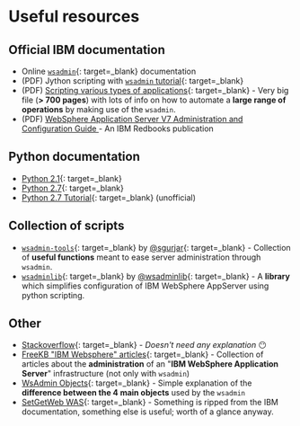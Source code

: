 # Useful resources
## Official IBM documentation
- Online [`wsadmin`](https://www.ibm.com/docs/en/was-nd/9.0.5?topic=90-scripting-application-serving-environment-wsadmin){: target=_blank} documentation
- (PDF) Jython scripting with [`wsadmin` tutorial](https://www.ibm.com/support/pages/system/files/inline-files/WP100963_-_Jython_Scripting_with_wsadmin_tutorial.pdf){: target=_blank}
- (PDF) [Scripting various types of applications](https://manuals.plus/m/a3f2027765fec18d3a3e7771b7e679a6256fa65578c6e2cbc4ec283914d1e703.pdf){: target=_blank} - Very big file (**> 700 pages**) with lots of info on how to automate a **large range of operations** by making use of the `wsadmin`.
- (PDF) [WebSphere Application Server V7 Administration and Configuration Guide
](https://www.redbooks.ibm.com/abstracts/sg247615.html) - An IBM Redbooks publication

## Python documentation
- [Python 2.1](https://docs.python.org/release/2.1.1/){: target=_blank}
- [Python 2.7](https://docs.python.org/release/2.7/){: target=_blank}
- [Python 2.7 Tutorial](https://sites.pitt.edu/~naraehan/python2/){: target=_blank} (unofficial)


## Collection of scripts
- [`wsadmin-tools`](https://github.com/sgurjar/wsadmin-tools/blob/master/tools.py){: target=_blank} by [@sgurjar](https://github.com/sgurjar){: target=_blank} - Collection of **useful functions** meant to ease server administration through `wsadmin`.
- [`wsadminlib`](https://github.com/wsadminlib/wsadminlib){: target=_blank} by [@wsadminlib](https://github.com/wsadminlib){: target=_blank} - A **library** which simplifies configuration of IBM WebSphere AppServer using python scripting.



## Other
- [Stackoverflow](https://stackoverflow.com/questions/tagged/wsadmin){: target=\_blank} - _Doesn't need any explanation_ 😶
- [FreeKB "IBM Websphere" articles](http://www.freekb.net/Articles?tag=IBM%20WebSphere){: target=_blank} - Collection of articles about the **administration** of an "**IBM WebSphere Application Server**" infrastructure (not only with `wsadmin`)
- [WsAdmin Objects](https://wpcertification.blogspot.com/2009/08/wsadmin-objects.html){: target=_blank} - Simple explanation of the **difference between the 4 main objects** used by the `wsadmin`
- [SetGetWeb WAS](https://setgetweb.com/p/WAS8/welc6topscripting.html){: target=_blank} - Something is ripped from the IBM documentation, something else is useful; worth of a glance anyway.